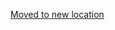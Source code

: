 [Moved to new location](https://github.com/DataTalksClub/machine-learning-zoomcamp/blob/master/06-trees/09-final-model.md)